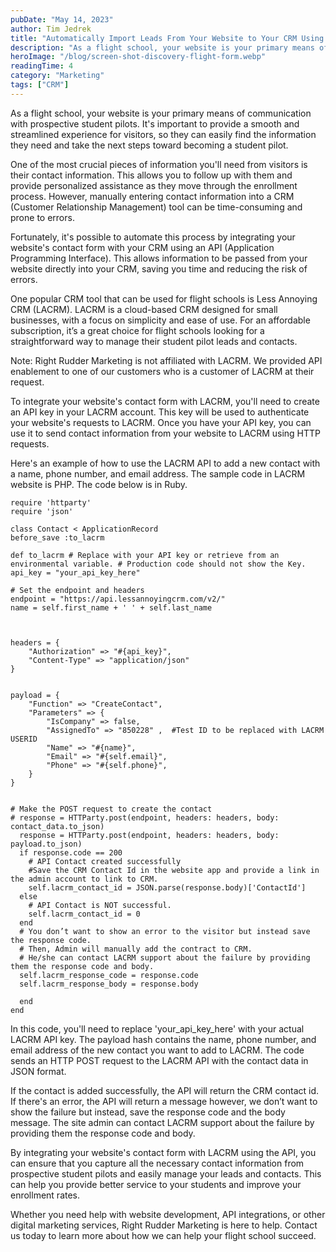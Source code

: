 ```yaml
---
pubDate: "May 14, 2023"
author: Tim Jedrek
title: "Automatically Import Leads From Your Website to Your CRM Using API"
description: "As a flight school, your website is your primary means of communication with prospective student pilots. It's important to provide a smooth and streamlined experience for visitors, so they can easily find the information they need and take the next steps toward becoming a student pilot."
heroImage: "/blog/screen-shot-discovery-flight-form.webp"
readingTime: 4
category: "Marketing"
tags: ["CRM"]
---
```


As a flight school, your website is your primary means of communication with prospective student pilots. It's important to provide a smooth and streamlined experience for visitors, so they can easily find the information they need and take the next steps toward becoming a student pilot.

One of the most crucial pieces of information you'll need from visitors is their contact information. This allows you to follow up with them and provide personalized assistance as they move through the enrollment process. However, manually entering contact information into a CRM (Customer Relationship Management) tool can be time-consuming and prone to errors.

Fortunately, it's possible to automate this process by integrating your website's contact form with your CRM using an API (Application Programming Interface). This allows information to be passed from your website directly into your CRM, saving you time and reducing the risk of errors.

One popular CRM tool that can be used for flight schools is Less Annoying CRM (LACRM). LACRM is a cloud-based CRM designed for small businesses, with a focus on simplicity and ease of use. For an affordable subscription, it’s a great choice for flight schools looking for a straightforward way to manage their student pilot leads and contacts.

Note: Right Rudder Marketing is not affiliated with LACRM. We provided API enablement to one of our customers who is a customer of LACRM at their request.

To integrate your website's contact form with LACRM, you'll need to create an API key in your LACRM account. This key will be used to authenticate your website's requests to LACRM. Once you have your API key, you can use it to send contact information from your website to LACRM using HTTP requests.

Here's an example of how to use the LACRM API to add a new contact with a name, phone number, and email address. The sample code in LACRM website is PHP. The code below is in Ruby.

    require 'httparty'
    require 'json'

    class Contact < ApplicationRecord
    before_save :to_lacrm

    def to_lacrm # Replace with your API key or retrieve from an environmental variable. # Production code should not show the Key.
    api_key = "your_api_key_here"

    # Set the endpoint and headers
    endpoint = "https://api.lessannoyingcrm.com/v2/"
    name = self.first_name + ' ' + self.last_name



    headers = {
        "Authorization" => "#{api_key}",
        "Content-Type" => "application/json"
    }


    payload = {
        "Function" => "CreateContact",
        "Parameters" => {
            "IsCompany" => false,
            "AssignedTo" => "850228" ,  #Test ID to be replaced with LACRM USERID
            "Name" => "#{name}",
            "Email" => "#{self.email}",
            "Phone" => "#{self.phone}",
        }
    }


    # Make the POST request to create the contact
    # response = HTTParty.post(endpoint, headers: headers, body: contact_data.to_json)
      response = HTTParty.post(endpoint, headers: headers, body: payload.to_json)
      if response.code == 200
        # API Contact created successfully
        #Save the CRM Contact Id in the website app and provide a link in the admin account to link to CRM.
        self.lacrm_contact_id = JSON.parse(response.body)['ContactId']
      else
        # API Contact is NOT successful.
        self.lacrm_contact_id = 0
      end
      # You don’t want to show an error to the visitor but instead save the response code.
      # Then, Admin will manually add the contract to CRM.
      # He/she can contact LACRM support about the failure by providing them the response code and body.
      self.lacrm_response_code = response.code
      self.lacrm_response_body = response.body

      end
    end

In this code, you'll need to replace 'your_api_key_here' with your actual LACRM API key. The payload hash contains the name, phone number, and email address of the new contact you want to add to LACRM. The code sends an HTTP POST request to the LACRM API with the contact data in JSON format.

If the contact is added successfully, the API will return the CRM contact id.
If there's an error, the API will return a message however, we don’t want to show the failure but instead, save the response code and the body message. The site admin can contact LACRM support about the failure by providing them the response code and body.

By integrating your website's contact form with LACRM using the API, you can ensure that you capture all the necessary contact information from prospective student pilots and easily manage your leads and contacts. This can help you provide better service to your students and improve your enrollment rates.

Whether you need help with website development, API integrations, or other digital marketing services, Right Rudder Marketing is here to help. Contact us today to learn more about how we can help your flight school succeed.

